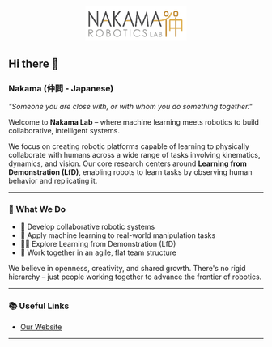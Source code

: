 <p align="center">
  <img src="assets/nakamaLogo.png" alt="Nakama Lab Logo" width="200"/>
</p>

## Hi there 👋

### Nakama (仲間 - Japanese)  
*"Someone you are close with, or with whom you do something together."*

Welcome to **Nakama Lab** – where machine learning meets robotics to build collaborative, intelligent systems.

We focus on creating robotic platforms capable of learning to physically collaborate with humans across a wide range of tasks involving kinematics, dynamics, and vision. Our core research centers around **Learning from Demonstration (LfD)**, enabling robots to learn tasks by observing human behavior and replicating it.

---

### 🌟 What We Do

- 🤖 Develop collaborative robotic systems  
- 🧠 Apply machine learning to real-world manipulation tasks  
- 👨‍🏫 Explore Learning from Demonstration (LfD)  
- 👥 Work together in an agile, flat team structure  

We believe in openness, creativity, and shared growth. There's no rigid hierarchy – just people working together to advance the frontier of robotics.

---

### 📚 Useful Links

- [Our Website](https://www.utwente.nl/en/et/be/research/nakama_robotics_lab/) 

---
